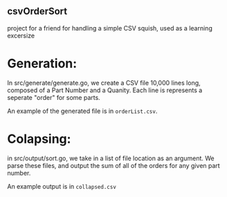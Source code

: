 ## csvOrderSort
project for a friend for handling a simple CSV squish, used as a learning excersize


# Generation:

In src/generate/generate.go, we create a CSV file 10,000 lines long, composed of a Part Number and a Quanity.
Each line is represents a seperate "order" for some parts. 

An example of the generated file is in `orderList.csv`.

# Colapsing:

in src/output/sort.go, we take in a list of file location as an argument. We parse these files, and output the sum of all of the orders for any given part number.

An example output is in `collapsed.csv`
